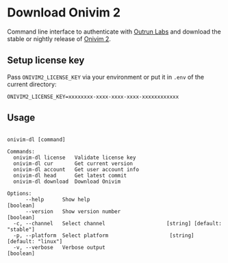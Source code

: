 Download Onivim 2
=================

Command line interface to authenticate with [Outrun Labs](https://www.outrunlabs.com/) and download the stable or nightly release of [Onivim 2](https://www.onivim.io/).

## Setup license key

Pass `ONIVIM2_LICENSE_KEY` via your environment or put it in `.env` of the current directory:

```
ONIVIM2_LICENSE_KEY=xxxxxxxx-xxxx-xxxx-xxxx-xxxxxxxxxxxx
```

## Usage

```

onivim-dl [command]

Commands:
  onivim-dl license   Validate license key
  onivim-dl cur       Get current version
  onivim-dl account   Get user account info
  onivim-dl head      Get latest commit
  onivim-dl download  Download Onivim

Options:
      --help      Show help                                            [boolean]
      --version   Show version number                                  [boolean]
  -c, --channel   Select channel                    [string] [default: "stable"]
  -p, --platform  Select platform                    [string] [default: "linux"]
  -v, --verbose   Verbose output                                       [boolean]

```
